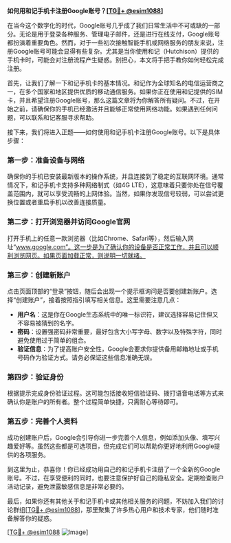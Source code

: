 **如何用和记手机卡注册Google账号？[[TG💪+ @esim1088](https://t.me/s/esim1088)]**

在当今这个数字化的时代，Google账号几乎成了我们日常生活中不可或缺的一部分。无论是用于登录各种服务、管理电子邮件，还是进行在线支付，Google账号都扮演着重要角色。然而，对于一些初次接触智能手机或网络服务的朋友来说，注册Google账号可能会显得有些复杂。尤其是当你使用和记（Hutchison）提供的手机卡时，可能会对注册流程产生疑惑。别担心，本文将手把手教你如何轻松完成注册。

首先，让我们了解一下和记手机卡的基本情况。和记作为全球知名的电信运营商之一，在多个国家和地区提供优质的移动通信服务。如果你正在使用和记提供的SIM卡，并且希望注册Google账号，那么这篇文章将为你解答所有疑问。不过，在开始之前，请确保你的手机已经激活并且能够正常使用网络功能。如果遇到任何问题，可以联系和记客服寻求帮助。

接下来，我们将进入正题——如何使用和记手机卡注册Google账号。以下是具体步骤：

### 第一步：准备设备与网络
确保你的手机已安装最新版本的操作系统，并且连接到了稳定的互联网环境。通常情况下，和记手机卡支持多种网络制式（如4G LTE），这意味着只要你处在信号覆盖范围内，就可以享受流畅的上网体验。当然，如果你发现信号较弱，可以尝试更换位置或者重启手机以改善连接质量。

### 第二步：打开浏览器并访问Google官网
打开手机上的任意一款浏览器（比如Chrome、Safari等），然后输入网址“www.google.com”。这一步是为了确认你的设备是否正常工作，并且可以顺利浏览网页。如果页面加载正常，则说明一切就绪。

### 第三步：创建新账户
点击页面顶部的“登录”按钮，随后会出现一个提示框询问是否要创建新账户。选择“创建账户”，接着按照指引填写相关信息。这里需要注意几点：
- **用户名**：这是你在Google生态系统中的唯一标识符，建议选择容易记住但又不容易被猜到的名字。
- **密码**：设置强密码非常重要，最好包含大小写字母、数字以及特殊字符，同时避免使用过于简单的组合。
- **验证信息**：为了提高账户安全性，Google会要求你提供备用邮箱地址或手机号码作为验证方式。请务必保证这些信息准确无误。

### 第四步：验证身份
根据提示完成身份验证过程。这可能包括接收短信验证码、拨打语音电话等方式来确认你是账户的所有者。整个过程简单快捷，只需耐心等待即可。

### 第五步：完善个人资料
成功创建账户后，Google会引导你进一步完善个人信息，例如添加头像、填写兴趣爱好等。虽然这些都是可选项目，但完成它们可以帮助你更好地利用Google提供的各项服务。

到这里为止，恭喜你！你已经成功用自己的和记手机卡注册了一个全新的Google账号。不过，在享受便利的同时，也要注意保护好自己的隐私安全。定期检查账户活动记录，避免泄露敏感信息是非常必要的。

最后，如果你还有其他关于和记手机卡或其他相关服务的问题，不妨加入我们的讨论群组[[TG💪+ @esim1088](https://t.me/s/esim1088)]，那里聚集了许多热心用户和技术专家，他们随时准备解答你的疑惑。

[[TG💪+ @esim1088](https://t.me/s/esim1088) ![Image](https://i.postimg.cc/4NQfJmqS/Snipaste-2025-05-13-00-14-12.png)]